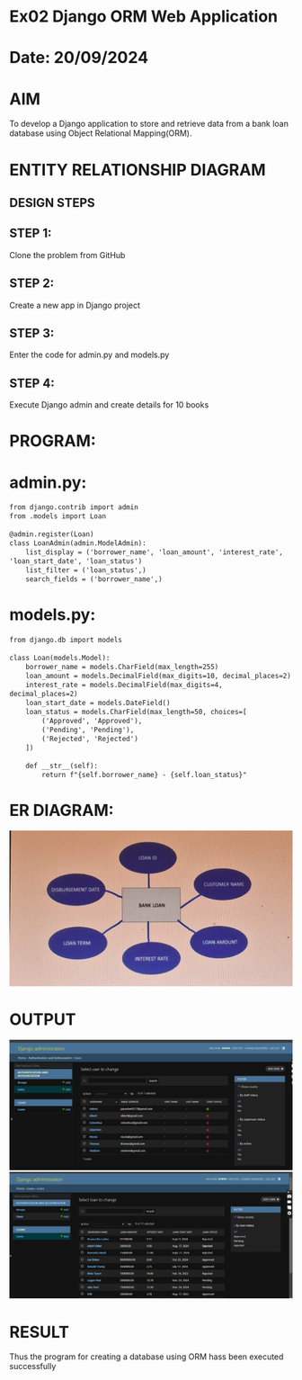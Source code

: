 # Ex02 Django ORM Web Application
# Date: 20/09/2024
# AIM
To develop a Django application to store and retrieve data from a bank loan database using Object Relational Mapping(ORM).

# ENTITY RELATIONSHIP DIAGRAM
## DESIGN STEPS
## STEP 1:
Clone the problem from GitHub

## STEP 2:
Create a new app in Django project

## STEP 3:
Enter the code for admin.py and models.py

## STEP 4:
Execute Django admin and create details for 10 books

# PROGRAM:

# admin.py:

    from django.contrib import admin
    from .models import Loan

    @admin.register(Loan)
    class LoanAdmin(admin.ModelAdmin):
        list_display = ('borrower_name', 'loan_amount', 'interest_rate', 'loan_start_date', 'loan_status')
        list_filter = ('loan_status',)
        search_fields = ('borrower_name',)

# models.py:

    from django.db import models

    class Loan(models.Model):
        borrower_name = models.CharField(max_length=255)
        loan_amount = models.DecimalField(max_digits=10, decimal_places=2)
        interest_rate = models.DecimalField(max_digits=4, decimal_places=2)
        loan_start_date = models.DateField()
        loan_status = models.CharField(max_length=50, choices=[
            ('Approved', 'Approved'),
            ('Pending', 'Pending'),
            ('Rejected', 'Rejected')
        ])

        def __str__(self):
            return f"{self.borrower_name} - {self.loan_status}"

# ER DIAGRAM:

!['Diagram pic'](Diagram.png)
# OUTPUT

!['Result pic'](output1.png)
!['Result pic'](output2.png)

# RESULT
Thus the program for creating a database using ORM hass been executed successfully
